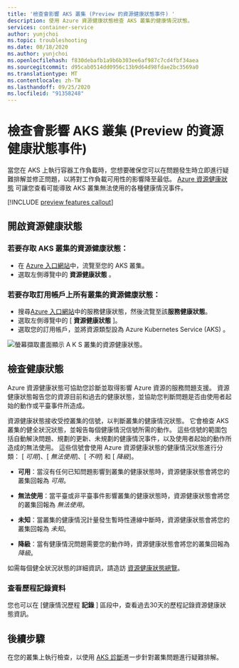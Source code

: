 ```yaml
---
title: '檢查會影響 AKS 叢集 (Preview 的資源健康狀態事件) '
description: 使用 Azure 資源健康狀態檢查 AKS 叢集的健康情況狀態。
services: container-service
author: yunjchoi
ms.topic: troubleshooting
ms.date: 08/18/2020
ms.author: yunjchoi
ms.openlocfilehash: f830debafb1a9b6b303ee6af987c7cd4fbf34aea
ms.sourcegitcommit: d95cab0514dd0956c13b9d64d98fdae2bc3569a0
ms.translationtype: MT
ms.contentlocale: zh-TW
ms.lasthandoff: 09/25/2020
ms.locfileid: "91358248"
---
```

# <a name="check-for-resource-health-events-impacting-your-aks-cluster-preview"></a>檢查會影響 AKS 叢集 (Preview 的資源健康狀態事件) 


當您在 AKS 上執行容器工作負載時，您想要確保您可以在問題發生時立即進行疑難排解並修正問題，以將對工作負載可用性的影響降至最低。 [Azure 資源健康狀態](https://docs.microsoft.com/azure/service-health/resource-health-overview) 可讓您查看可能導致 AKS 叢集無法使用的各種健康情況事件。

[!INCLUDE [preview features callout](./includes/preview/preview-callout.md)]

## <a name="open-resource-health"></a>開啟資源健康狀態

### <a name="to-access-resource-health-for-your-aks-cluster"></a>若要存取 AKS 叢集的資源健康狀態：

- 在 [Azure 入口網站](https://portal.azure.com)中，流覽至您的 AKS 叢集。
- 選取左側導覽中的 **資源健康狀態** 。

### <a name="to-access-resource-health-for-all-clusters-on-your-subscription"></a>若要存取訂用帳戶上所有叢集的資源健康狀態：

- 搜尋[Azure 入口網站](https://portal.azure.com)中的服務健康狀態，然後流覽至該**服務健康狀態**。
- 選取左側導覽中的 [ **資源健康狀態** ]。
- 選取您的訂用帳戶，並將資源類型設為 Azure Kubernetes Service (AKS) 。

![螢幕擷取畫面顯示 A K S 叢集的資源健康狀態。](./media/aks-resource-health/resource-health-check.png)

## <a name="check-the-health-status"></a>檢查健康狀態

Azure 資源健康狀態可協助您診斷並取得影響 Azure 資源的服務問題支援。 資源健康狀態報告您的資源目前和過去的健康狀態，並協助您判斷問題是否由使用者起始的動作或平臺事件所造成。

資源健康狀態接收受控叢集的信號，以判斷叢集的健康情況狀態。 它會檢查 AKS 叢集的健全狀況狀態，並報告每個健康情況信號所需的動作。 這些信號的範圍包括自動解決問題、規劃的更新、未規劃的健康情況事件，以及使用者起始的動作所造成的無法使用。 這些信號會使用 Azure 資源健康狀態的健康情況狀態進行分類： [ *可用*]、[ *無法使用*]、[ *不明*] 和 [ *降級*]。

- **可用**：當沒有任何已知問題影響到叢集的健康狀態時，資源健康狀態會將您的叢集回報為 *可用*。

- **無法使用**：當平臺或非平臺事件影響叢集的健康狀態時，資源健康狀態會將您的叢集回報為 *無法使用*。

- **未知**：當叢集的健康情況計量發生暫時性連線中斷時，資源健康狀態會將您的叢集回報為 *未知*。

- **降級**：當有健康情況問題需要您的動作時，資源健康狀態會將您的叢集回報為 *降級*。

如需每個健全狀況狀態的詳細資訊，請造訪 [資源健康狀態總覽](https://docs.microsoft.com/azure/service-health/resource-health-overview#health-status)。

### <a name="view-historical-data"></a>查看歷程記錄資料

您也可以在 [健康情況歷程 **記錄** ] 區段中，查看過去30天的歷程記錄資源健康狀態資訊。

## <a name="next-steps"></a>後續步驟

在您的叢集上執行檢查，以使用 [AKS 診斷](https://docs.microsoft.com/azure/aks/concepts-diagnostics)進一步針對叢集問題進行疑難排解。
